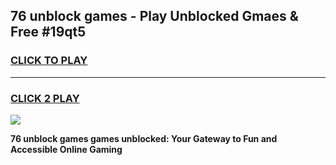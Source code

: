 
## 76 unblock games - Play Unblocked Gmaes & Free #19qt5
<h3>
<a href="https://premium.freeplayer.one?title=76_unblock_games&ref=01M">CLICK TO PLAY</a></h3>
<hr>

<h3>
<a href="https://premium.freeplayer.one?title=76_unblock_games&ref=01M">CLICK 2 PLAY</a>
  
</h3>

<a href="https://premium.freeplayer.one?title=76_unblock_games&ref=01M"><img src="https://clearcache.store/games.png"></a>


**76 unblock games games unblocked: Your Gateway to Fun and Accessible Online Gaming**
